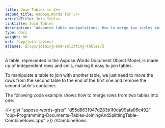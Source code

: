 ```yaml
---
title: Join Tables in C++
second_title: Aspose.Words for C++
articleTitle: Join Tables
linktitle: Join Tables
description: "Advanced table manipulations. How to merge two tables into one C++. Join tables using C++."
type: docs
weight: 90
url: /cpp/join-tables/
aliases: [/cpp/joining-and-splitting-tables/]
---
```


A table, represented in the Aspose.Words Document Object Model, is made up of independent rows and cells, making it easy to join tables.

To manipulate a table to join with another table, we just need to move the rows from the second table to the end of the first one and remove the second table's container.

The following code example shows how to merge rows from two tables into one:

{{< gist "aspose-words-gists" "d55d8631947d283b1f0da99afa06c492" "cpp-Programming-Documents-Tables-JoiningAndSplittingTable-CombineRows.cpp" >}} //CombineRows
